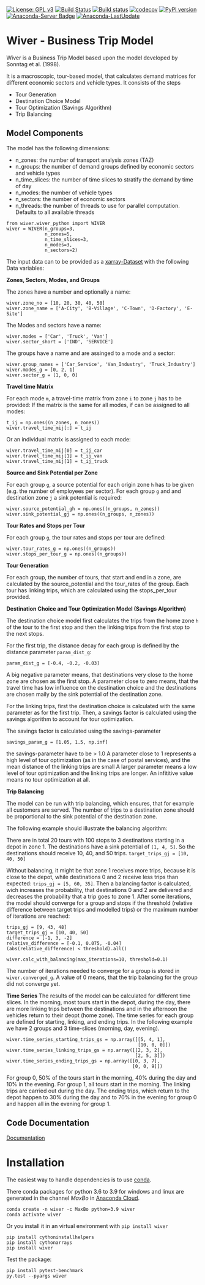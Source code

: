 
[![License: GPL v3](https://img.shields.io/badge/License-GPL%20v3-blue.svg)](http://www.gnu.org/licenses/gpl-3.0)
[![Build Status](https://travis-ci.org/MaxBo/Wiver.svg?branch=master)](https://travis-ci.org/MaxBo/Wiver)
[![Build status](https://ci.appveyor.com/api/projects/status/q0lek1t5tl5lcq29?svg=true)](https://ci.appveyor.com/project/MaxBo/wiver)
[![codecov](https://codecov.io/gh/MaxBo/Wiver/branch/master/graph/badge.svg)](https://codecov.io/gh/MaxBo/Wiver)
[![PyPI version](https://badge.fury.io/py/wiver.svg)](https://badge.fury.io/py/wiver)
[![Anaconda-Server Badge](https://anaconda.org/maxbo/wiver/badges/version.svg)](https://anaconda.org/maxbo/wiver)
[![Anaconda-LastUpdate](https://anaconda.org/maxbo/wiver/badges/latest_release_date.svg)](https://anaconda.org/maxbo/wiver)

# Wiver - Business Trip Model

Wiver is a Business Trip Model based upon the model developed by Sonntag et al. (1998).

It is a macroscopic, tour-based model, that calculates demand matrices for different economic sectors and vehicle types.
It consists of the steps

* Tour Generation
* Destination Choice Model
* Tour Optimization (Savings Algorithm)
* Trip Balancing

## Model Components

The model has the following dimensions:

* n_zones: the number of transport analysis zones (TAZ)
* n_groups: the number of demand groups defined by economic sectors and vehicle types
* n_time_slices: the number of time slices to stratify the demand by time of day
* n_modes: the number of vehicle types
* n_sectors: the number of economic sectors
* n_threads: the number of threads to use for parallel computation. Defaults to all available threads

```
from wiver.wiver_python import WIVER
wiver = WIVER(n_groups=3,
			  n_zones=5,
			  n_time_slices=3,
			  n_modes=3,
			  n_sectors=2)
```

The input data can to be provided as a [xarray-Dataset](https://xarray.org) with the following Data variables:

**Zones, Sectors, Modes, and Groups**

The zones have a number and optionally a name:
```
wiver.zone_no = [10, 20, 30, 40, 50]
wiver.zone_name = ['A-City', 'B-Village', 'C-Town', 'D-Factory', 'E-Site']
```

The Modes and sectors have a name:

```
wiver.modes = ['Car', 'Truck', 'Van']
wiver.sector_short = ['IND', 'SERVICE']
```
The groups have a name and are assinged to a mode and a sector:

```
wiver.group_names = ['Car_Service', 'Van_Industry', 'Truck_Industry']
wiver.modes_g = [0, 2, 1]
wiver.sector_g = [1, 0, 0]
```

**Travel time Matrix**

For each mode `m`, a travel-time matrix from zone `i` to zone `j` has to be provided:
If the matrix is the same for all modes, if can be assigned to all modes:
```
t_ij = np.ones((n_zones, n_zones))
wiver.travel_time_mij[:] = t_ij
```

Or an individual matrix is assigned to each mode:
```
wiver.travel_time_mij[0] = t_ij_car
wiver.travel_time_mij[1] = t_ij_van
wiver.travel_time_mij[1] = t_ij_truck
```

**Source and Sink Potential per Zone**

For each group `g`, a source potential for each origin zone `h` has to be given (e.g. the number of employees per sector).
For each group `g` and and destination zone `j` a sink potential is required:

```
wiver.source_potential_gh = np.ones((n_groups, n_zones))
wiver.sink_potential_gj = np.ones((n_groups, n_zones))
```

**Tour Rates and Stops per Tour**

For each group `g`, the tour rates and stops per tour are defined:
```
wiver.tour_rates_g = np.ones((n_groups))
wiver.stops_per_tour_g = np.ones((n_groups))
```

**Tour Generation**

For each group, the number of tours, that start and end in a zone, are calculated by the source_potential and the tour_rates of the group. Each tour has linking trips, which are calculated using the stops_per_tour provided.

**Destination Choice and Tour Optimization Model (Savings Algorithm)**

The destination choice model first calculates the trips from the home zone `h` of the tour to the first stop and then the linking trips from the first stop to the next stops.

For the first trip, the distance decay for each group is defined by the distance parameter `param_dist_g`:

```
param_dist_g = [-0.4, -0.2, -0.03]
```

A big negative parameter means, that destinations very close to the home zone are chosen as the first stop. A parameter close to zero means, that the travel time has low influence on the destination choice and the destinations are chosen maily by the sink potential of the destination zone.

For the linking trips, first the destination choice is calculated with the same parameter as for the first trip.
Then, a savings factor is calculated using the savings algorithm to account for tour optimization.

The savings factor is calculated using the savings-parameter

```
savings_param_g = [1.05, 1.5, np.inf]
```

the savings-parameter have to be > 1.0
A parameter close to 1 represents a high level of tour optimization (as in the case of postal services),
and the mean distance of the linking trips are small
A larger parameter means a low level of tour optimization and the linking trips are longer.
An infititive value means no tour optimization at all.

**Trip Balancing**

The model can be run with trip balancing, which ensures, that for example all customers are served.
The number of trips to a destination zone should be proportional to the sink potential of the destination zone.

The following example should illustrate the balancing algorithm:

There are in total 20 tours with 100 stops to 3 destinations starting in a depot in zone 1.
The destinations have a sink potential of `[1, 4, 5]`.
So the destinations should receive 10, 40, and 50 trips.
`target_trips_gj = [10, 40, 50]`

Without balancing, it might be that zone 1 receives more trips, because it is close to the depot,
while destinations 0 and 2 receive less trips than expected:
`trips_gj = [5, 60, 35]`.
Then a balancing factor is calculated, wich increases the probability,
that destinations 0 and 2 are delivered and decreases the probability that a trip goes to zone 1.
After some iterations, the model should converge for a group and stops if the threshold
(relative difference between target trips and modelled trips) or the maximum number of iterations are reached:

```
trips_gj = [9, 43, 48]
target_trips_gj = [10, 40, 50]
difference = [-1, 3, -2]
relative_difference = [-0.1, 0.075, -0.04]
(abs(relative_difference) < threshold).all()

wiver.calc_with_balancing(max_iterations=10, threshold=0.1)
```

The number of iterations needed to converge for a group is stored in `wiver.converged_g`.
A value of 0 means, that the trip balancing for the group did not converge yet.


**Time Series**
The results of the model can be calculated for different time slices.
In the morning, most tours start in the depot, during the day, there are more linking trips between the destinations and in the afternoon the vehicles return to their deopt (home zone).
The time series for each group are defined for starting, linking, and ending trips.
In the following example we have 2 groups and 3 time-slices (morning, day, evening).

```
wiver.time_series_starting_trips_gs = np.array([[5, 4, 1],
												[10, 0, 0]])
wiver.time_series_linking_trips_gs = np.array([[2, 3, 2],
											   [2, 5, 3]])
wiver.time_series_ending_trips_gs = np.array([[0, 3, 7],
											  [0, 0, 9]])
```

For group 0, 50% of the tours start in the morning, 40% during the day and 10% in the evening. For group 1, all tours start in the morning.
The linking trips are carried out during the day.
The ending trips, which return to the depot happen to 30% during the day and to 70% in the evening for group 0 and happen all in the evening for group 1.

## Code Documentation
[Documentation](https://maxbo.github.io/Wiver/)

# Installation

The easiest way to handle dependencies is to use [conda](https://conda.io/miniconda.html).

There conda packages for python 3.6 to 3.9 for windows and linux are generated in the channel *MaxBo* in [Anaconda Cloud](https://anaconda.org/MaxBo).
```
conda create -n wiver -c MaxBo python=3.9 wiver
conda activate wiver

```

Or you install it in an virtual environment with `pip install wiver`
```
pip install cythoninstallhelpers
pip install cythonarrays
pip install wiver
```

Test the package:

```
pip install pytest-benchmark
py.test --pyargs wiver
```
